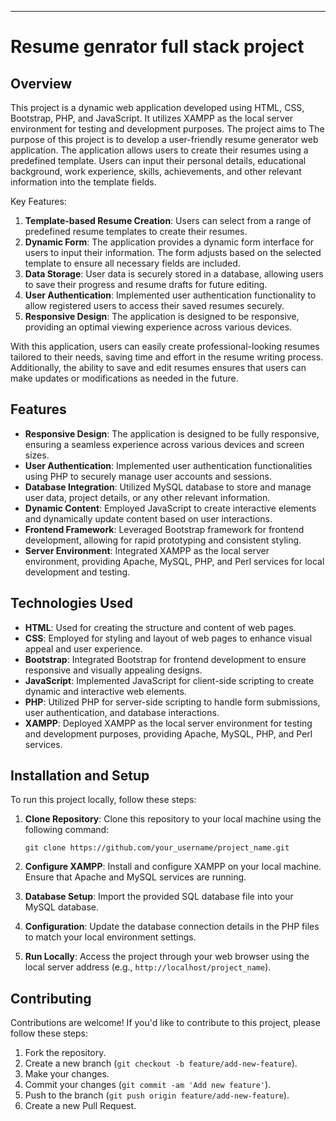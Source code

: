 ---

# Resume genrator full stack project

## Overview

This project is a dynamic web application developed using HTML, CSS, Bootstrap, PHP, and JavaScript. It utilizes XAMPP as the local server environment for testing and development purposes. The project aims to The purpose of this project is to develop a user-friendly resume generator web application. The application allows users to create their resumes using a predefined template. Users can input their personal details, educational background, work experience, skills, achievements, and other relevant information into the template fields. 

Key Features:
1. **Template-based Resume Creation**: Users can select from a range of predefined resume templates to create their resumes.
2. **Dynamic Form**: The application provides a dynamic form interface for users to input their information. The form adjusts based on the selected template to ensure all necessary fields are included.
3. **Data Storage**: User data is securely stored in a database, allowing users to save their progress and resume drafts for future editing.
4. **User Authentication**: Implemented user authentication functionality to allow registered users to access their saved resumes securely.
5. **Responsive Design**: The application is designed to be responsive, providing an optimal viewing experience across various devices.

With this application, users can easily create professional-looking resumes tailored to their needs, saving time and effort in the resume writing process. Additionally, the ability to save and edit resumes ensures that users can make updates or modifications as needed in the future.

## Features

- **Responsive Design**: The application is designed to be fully responsive, ensuring a seamless experience across various devices and screen sizes.
- **User Authentication**: Implemented user authentication functionalities using PHP to securely manage user accounts and sessions.
- **Database Integration**: Utilized MySQL database to store and manage user data, project details, or any other relevant information.
- **Dynamic Content**: Employed JavaScript to create interactive elements and dynamically update content based on user interactions.
- **Frontend Framework**: Leveraged Bootstrap framework for frontend development, allowing for rapid prototyping and consistent styling.
- **Server Environment**: Integrated XAMPP as the local server environment, providing Apache, MySQL, PHP, and Perl services for local development and testing.

## Technologies Used

- **HTML**: Used for creating the structure and content of web pages.
- **CSS**: Employed for styling and layout of web pages to enhance visual appeal and user experience.
- **Bootstrap**: Integrated Bootstrap for frontend development to ensure responsive and visually appealing designs.
- **JavaScript**: Implemented JavaScript for client-side scripting to create dynamic and interactive web elements.
- **PHP**: Utilized PHP for server-side scripting to handle form submissions, user authentication, and database interactions.
- **XAMPP**: Deployed XAMPP as the local server environment for testing and development purposes, providing Apache, MySQL, PHP, and Perl services.

## Installation and Setup

To run this project locally, follow these steps:

1. **Clone Repository**: Clone this repository to your local machine using the following command:

    ```
    git clone https://github.com/your_username/project_name.git
    ```

2. **Configure XAMPP**: Install and configure XAMPP on your local machine. Ensure that Apache and MySQL services are running.

3. **Database Setup**: Import the provided SQL database file into your MySQL database.

4. **Configuration**: Update the database connection details in the PHP files to match your local environment settings.

5. **Run Locally**: Access the project through your web browser using the local server address (e.g., `http://localhost/project_name`).


## Contributing

Contributions are welcome! If you'd like to contribute to this project, please follow these steps:

1. Fork the repository.
2. Create a new branch (`git checkout -b feature/add-new-feature`).
3. Make your changes.
4. Commit your changes (`git commit -am 'Add new feature'`).
5. Push to the branch (`git push origin feature/add-new-feature`).
6. Create a new Pull Request.

